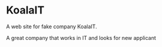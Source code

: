 # KoalaIT
A web site for fake company KoalaIT.

A great company that works in IT and looks for new applicant

